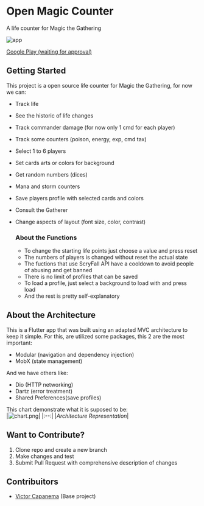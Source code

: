 # Open Magic Counter
A life counter for Magic the Gathering

![app](https://i.ibb.co/zmYZ6yh/Screenshot-20230831-140141.png)

[Google Play (waiting for approval) ](https://play.google.com/store/apps/details?id=com.victaoforce.life_counter)


## Getting Started
This project is a open source life counter for Magic the Gathering, for now we can:
- Track life
- See the historic of life changes
- Track commander damage (for now only 1 cmd for each player)
- Track some counters (poison, energy, exp, cmd tax)
- Select 1 to 6 players
- Set cards arts or colors for background
- Get random numbers (dices)
- Mana and storm counters
- Save players profile with selected cards and colors
- Consult the Gatherer
- Change aspects of layout (font size, color, contrast)

  ### About the Functions
    - To change the starting life points just choose a value and press reset
    - The numbers of players is changed without reset the actual state
    - The fuctions that use ScryFall API have a cooldown to avoid people of abusing and get banned
    - There is no limit of profiles that can be saved
    - To load a profile, just select a background to load with and press load
    - And the rest is pretty self-explanatory

## About the Architecture
This is a Flutter app that was built using an adapted MVC architecture to keep it simple.
For this, are utilized some packages, this 2 are the most important:
- Modular (navigation and dependency injection)
- MobX (state management)

And we have others like:
- Dio (HTTP networking)
- Dartz (error treatment)
- Shared Preferences(save profiles)

This chart demonstrate what it is suposed to be:  
|![chart.png](https://i.ibb.co/zZ8NjgF/chart.png)|
|:--:|
|*Architecture Representation*|

## Want to Contribute?
1. Clone repo and create a new branch
2. Make changes and test
3. Submit Pull Request with comprehensive description of changes

## Contribuitors
- [Victor Capanema](https://www.linkedin.com/in/victor-carvalho-capanema-437387126/) (Base project)